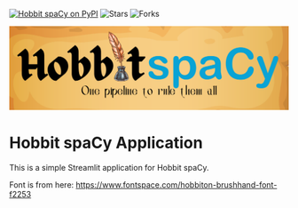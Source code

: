 [![Hobbit spaCy on PyPI](https://img.shields.io/pypi/v/en-hobbit.svg)](https://pypi.org/project/en-hobbit/)
![Stars](https://img.shields.io/github/stars/wjbmattingly/hobbit-spacy.svg?style=social)
![Forks](https://img.shields.io/github/forks/wjbmattingly/hobbit-spacy.svg?style=social)

![Hobbit spaCy](https://github.com/wjbmattingly/hobbit-spacy/raw/main/images/hobbitspacy.png)

# Hobbit spaCy Application

This is a simple Streamlit application for Hobbit spaCy.

Font is from here: https://www.fontspace.com/hobbiton-brushhand-font-f2253